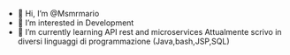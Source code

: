 - 👋 Hi, I’m @Msmrmario
- 👀 I’m interested in Development
- 🌱 I’m currently learning API rest and microservices
Attualmente scrivo in diversi linguaggi di programmazione (Java,bash,JSP,SQL)

<!---
Msmrmario/Msmrmario is a ✨ special ✨ repository because its `README.md` (this file) appears on your GitHub profile.
You can click the Preview link to take a look at your changes.
--->
